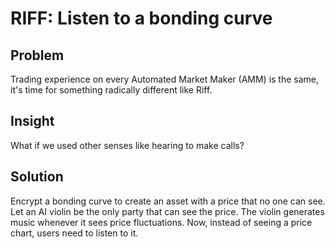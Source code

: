 # RIFF: Listen to a bonding curve

## Problem
Trading experience on every Automated Market Maker (AMM) is the same, it's time for something radically different like Riff.

## Insight
What if we used other senses like hearing to make calls?

## Solution
Encrypt a bonding curve to create an asset with a price that no one can see. Let an AI violin be the only party that can see the price. The violin generates music whenever it sees price fluctuations. Now, instead of seeing a price chart, users need to listen to it.